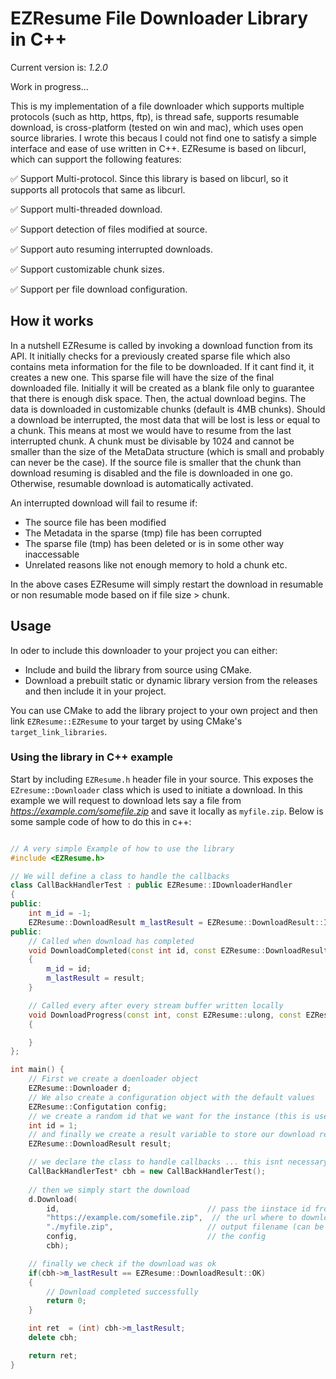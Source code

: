 # EZResume File Downloader Library in C++  

Current version is: *1.2.0*  
  
Work in progress...  
  
This is my implementation of a file downloader which supports multiple protocols (such as http, https, ftp), is thread safe, supports resumable download, is cross-platform (tested on win and mac), which uses open source libraries. I wrote this becaus I could not find one to satisfy a simple interface and ease of use written in C++. EZResume is based on libcurl, which can support the following features:

✅ Support Multi-protocol. Since this library is based on libcurl, so it supports all protocols that same as libcurl.

✅ Support multi-threaded download.

✅ Support detection of files modified at source.

✅ Support auto resuming interrupted downloads.

✅ Support customizable chunk sizes.

✅ Support per file download configuration.

## How it works
In a nutshell EZResume is called by invoking a download function from its API. It initially checks for a previously created sparse file which also contains meta information for the file to be downloaded. If it cant find it, it creates a new one. This sparse file will have the size of the final downloaded file. Initially it will be created as a blank file only to guarantee that there is enough disk space. Then, the actual download begins. The data is downloaded in customizable chunks (default is 4MB chunks). Should a download be interrupted, the most data that will be lost is less or equal to a chunk. This means at most we would have to resume from the last interrupted chunk. A chunk must be divisable by 1024 and cannot be smaller than the size of the MetaData structure (which is small and probably can never be the case). If the source file is smaller that the chunk than download resuming is disabled and the file is downloaded in one go. Otherwise, resumable download is automatically activated.  
  
An interrupted download will fail to resume if:  

- The source file has been modified
- The Metadata in the sparse (tmp) file has been corrupted
- The sparse file (tmp) has been deleted or is in some other way inaccessable
- Unrelated reasons like not enough memory to hold a chunk etc.
  
In the above cases EZResume will simply restart the download in resumable or non resumable mode based on if file size > chunk.

## Usage

In oder to include this downloader to your project you can either: 

- Include and build the library from source using CMake.
- Download a prebuilt static or dynamic library version from the releases and then include it in your project.

You can use CMake to add the library project to your own project and then link ```EZResume::EZResume``` to your target by using CMake's ```target_link_libraries```.  
  
### Using the library in C++ example

Start by including ```EZResume.h``` header file in your source. This exposes the ```EZresume::Downloader``` class which is used to initiate a download. In this example we will 
request to download lets say a file from *https://example.com/somefile.zip* and save it locally as ```myfile.zip```. Below is some sample code of how to do this in c++:

```cpp

// A very simple Example of how to use the library
#include <EZResume.h>

// We will define a class to handle the callbacks
class CallBackHandlerTest : public EZResume::IDownloaderHandler
{
public:
    int m_id = -1;
    EZResume::DownloadResult m_lastResult = EZResume::DownloadResult::IDLE;
public:
    // Called when download has completed
    void DownloadCompleted(const int id, const EZResume::DownloadResult result, const char*)
    {
        m_id = id;
        m_lastResult = result;
    }

    // Called every after every stream buffer written locally
    void DownloadProgress(const int, const EZResume::ulong, const EZResume::ulong)
    {

    }
};

int main() {
    // First we create a doenloader object 
    EZResume::Downloader d;
    // We also create a configuration object with the default values
    EZResume::Configutation config;
    // we create a random id that we want for the instance (this is useful when downloading using threads)
    int id = 1;
    // and finally we create a result variable to store our download result
    EZResume::DownloadResult result;

    // we declare the class to handle callbacks ... this isnt necessary but useful to check if everything went well
    CallBackHandlerTest* cbh = new CallBackHandlerTest();
    
    // then we simply start the download
    d.Download(
        id,                                 // pass the iinstace id from before
        "https://example.com/somefile.zip",  // the url where to download from
        "./myfile.zip",                     // output filename (can be a relative too)
        config,                             // the config
        cbh);

    // finally we check if the download was ok
    if(cbh->m_lastResult == EZResume::DownloadResult::OK)
    {
        // Download completed successfully
        return 0;
    }

    int ret  = (int) cbh->m_lastResult;
    delete cbh;

    return ret;
}
```
